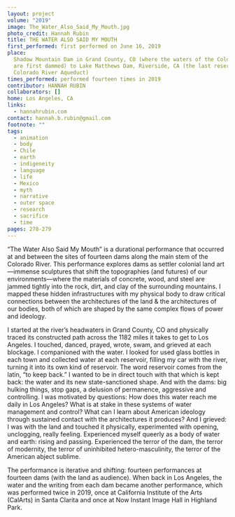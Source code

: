 ```yaml
---
layout: project
volume: "2019"
image: The_Water_Also_Said_My_Mouth.jpg
photo_credit: Hannah Rubin
title: THE WATER ALSO SAID MY MOUTH
first_performed: first performed on June 16, 2019
place:
  Shadow Mountain Dam in Grand County, CO (where the waters of the Colorado River
  are first dammed) to Lake Matthews Dam, Riverside, CA (the last reservoir on the
  Colorado River Aqueduct)
times_performed: performed fourteen times in 2019
contributor: HANNAH RUBIN
collaborators: []
home: Los Angeles, CA
links:
  - hannahrubin.com
contact: hannah.b.rubin@gmail.com
footnote: ""
tags:
  - animation
  - body
  - Chile
  - earth
  - indigeneity
  - language
  - life
  - Mexico
  - myth
  - narrative
  - outer space
  - research
  - sacrifice
  - time
pages: 278-279
---
```


“The Water Also Said My Mouth” is a durational performance that occurred at and between the sites of fourteen dams along the main stem of the Colorado River. This performance explores dams as settler colonial land art—immense sculptures that shift the topographies (and futures) of our environments—where the materials of concrete, wood, and steel are jammed tightly into the rock, dirt, and clay of the surrounding mountains. I mapped these hidden infrastructures with my physical body to draw critical connections between the architectures of the land & the architectures of our bodies, both of which are shaped by the same complex flows of power and ideology.

I started at the river’s headwaters in Grand County, CO and physically traced its constructed path across the 1182 miles it takes to get to Los Angeles. I touched, danced, prayed, wrote, swam, and grieved at each blockage. I companioned with the water. I looked for used glass bottles in each town and collected water at each reservoir, filling my car with the river, turning it into its own kind of reservoir. The word reservoir comes from the latin, “to keep back.” I wanted to be in direct touch with that which is kept back: the water and its new state-sanctioned shape. And with the dams: big hulking things, stop gaps, a delusion of permanence, aggressive and controlling. I was motivated by questions: How does this water reach me daily in Los Angeles? What is at stake in these systems of water management and control? What can I learn about American ideology through sustained contact with the architectures it produces? And I grieved: I was with the land and touched it physically, experimented with opening, unclogging, really feeling. Experienced myself queerly as a body of water and earth: rising and passing. Experienced the terror of the dam, the terror of modernity, the terror of uninhibited hetero-masculinity, the terror of the American abject sublime.

The performance is iterative and shifting: fourteen performances at fourteen dams (with the land as audience). When back in Los Angeles, the water and the writing from each dam became another performance, which was performed twice in 2019, once at California Institute of the Arts (CalArts) in Santa Clarita and once at Now Instant Image Hall in Highland Park.

